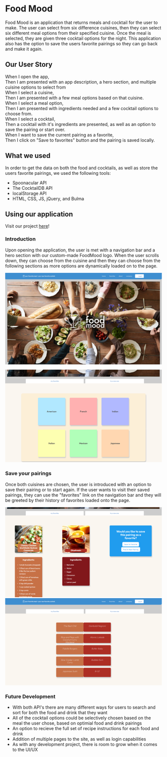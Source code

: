 # Food Mood
Food Mood is an application that returns meals and cocktail for the user to make. The user can select from six difference cuisines, then they can select six different meal options from their specified cuisine. Once the meal is selected, they are given three cocktail options for the night. This application also has the option to save the users favorite pairings so they can go back and make it again.

## Our User Story

When I open the app, <br>
Then I am presented with an app description, a hero section, and multiple cuisine options to select from <br>
When I select a cuisine, <br>
Then I am presented with a few meal options based on that cuisine. <br>
When I select a meal option, <br>
Then I am presented with ingredients needed and a few cocktail options to choose from. <br>
When I select a cocktail, <br>
Then a cocktail with it's ingredients are presented, as well as an option to save the pairing or start over. <br>
When I want to save the current pairing as a favorite, <br>
Then I click on "Save to favorites" button and the pairing is saved locally. <br>


## What we used
In order to get the data on both the food and cocktails, as well as store the users favorite pairings, we used the following tools:
* Spoonacular API
* The CocktailDB API
* localStorage API
* HTML, CSS, JS, jQuery, and Bulma

## Using our application
Visit our project [here](https://adairconlin.art/project-one/)!
### Introduction
Upon opening the application, the user is met with a navigation bar and a hero section with our custom-made FoodMood logo. When the user scrolls down, they can choose from the cuisine and then they can choose from the following sections as more options are dynamically loaded on to the page.

![website-preview](assets/images/website-preview.PNG)

![cuisine-preview](assets/images/cuisine-preview.PNG)

### Save your pairings
Once both cuisines are chosen, the user is introduced with an option to save their pairing or to start again. If the user wants to visit their saved pairings, they can use the "favorites" link on the navigation bar and they will be greeted by their history of favorites loaded onto the page.

![choices-preview](assets/images/choices-preview.PNG)
![favorites-preview](assets/images/favorites-preview.PNG)

### Future Development
* With both API's there are many different ways for users to search and sort for both the food and drink that they want
* All of the cocktail options could be selectively chosen based on the meal the user chose, based on optimial food and drink pairings
* An option to recieve the full set of recipe instructions for each food and drink
* Addition of multiple pages to the site, as well as login capabilities
* As with any development project, there is room to grow when it comes to the UI/UX

